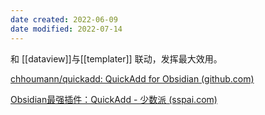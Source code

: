 ```yaml
---
date created: 2022-06-09
date modified: 2022-07-14
---
```


和 [[dataview]]与[[templater]] 联动，发挥最大效用。

[chhoumann/quickadd: QuickAdd for Obsidian (github.com)](https://github.com/chhoumann/quickadd)

[Obsidian最强插件：QuickAdd - 少数派 (sspai.com)](https://sspai.com/post/69375)
